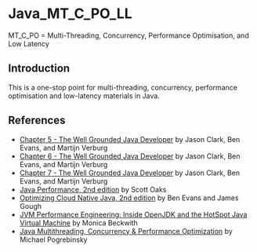 # Java_MT_C_PO_LL
MT_C_PO = Multi-Threading, Concurrency, Performance Optimisation, and Low Latency

## Introduction
This is a one-stop point for multi-threading, concurrency, performance optimisation and low-latency materials in Java.

## References
- [Chapter 5 - The Well Grounded Java Developer](https://learning.oreilly.com/library/view/the-well-grounded-java/9781617298875/OEBPS/Text/05.htm) by Jason Clark, Ben Evans, and Martijn Verburg
- [Chapter 6 - The Well Grounded Java Developer](https://learning.oreilly.com/library/view/the-well-grounded-java/9781617298875/OEBPS/Text/06.htm) by Jason Clark, Ben Evans, and Martijn Verburg
- [Chapter 7 - The Well Grounded Java Developer](https://learning.oreilly.com/library/view/the-well-grounded-java/9781617298875/OEBPS/Text/07.htm) by Jason Clark, Ben Evans, and Martijn Verburg
- [Java Performance, 2nd edition](https://learning.oreilly.com/library/view/java-performance-2nd/9781492056102/) by Scott Oaks
- [Optimizing Cloud Native Java, 2nd edition](https://learning.oreilly.com/library/view/optimizing-cloud-native/9781098149338/) by Ben Evans and James Gough
- [JVM Performance Engineering: Inside OpenJDK and the HotSpot Java Virtual Machine](https://learning.oreilly.com/library/view/jvm-performance-engineering/9780134659954/) by Monica Beckwith
- [Java Multithreading, Concurrency & Performance Optimization](https://www.udemy.com/course/java-multithreading-concurrency-performance-optimization/?couponCode=ACCAGE0923) by Michael Pogrebinsky
